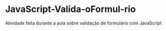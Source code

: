 # JavaScript-Valida-oFormul-rio
Atividade feita durante a aula sobre validação de formulário com JavaScript
